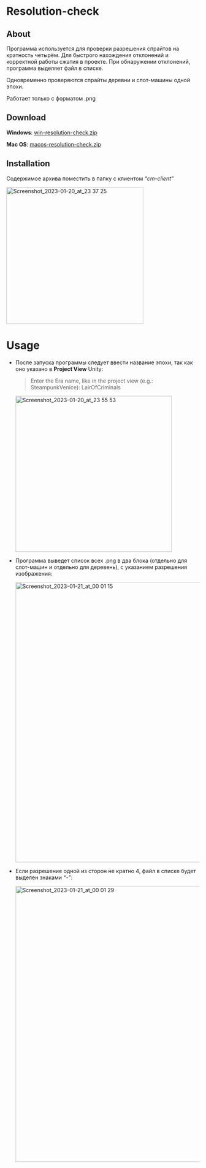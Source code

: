 # Resolution-check

## About

Программа используется для проверки разрешения спрайтов на кратность четырём. Для быстрого нахождения отклонений и корректной работы сжатия в проекте. При обнаружении отклонений, программа выделяет файл в списке.

Одновременно проверяются спрайты деревни и слот-машины одной эпохи.

Работает только с форматом .png

## Download

**Windows**: [win-resolution-check.zip](https://github.com/AlexeyMischuk/resolution-check/releases/download/0.1/win-resolution-check.zip)

**Mac OS**: [macos-resolution-check.zip](https://github.com/AlexeyMischuk/resolution-check/releases/download/0.1/macos-resolution-check.zip)

## Installation

Содержимое архива поместить в папку с клиентом *“cm-client”*

  <img width="357" alt="Screenshot_2023-01-20_at_23 37 25" src="https://user-images.githubusercontent.com/93237623/213808145-00817441-eeff-49d1-9746-37a51b51bb16.png">



# Usage

- После запуска программы следует ввести название эпохи, так как оно указано в **Project View** Unity:

  > Enter the Era name, like in the project view (e.g.: SteampunkVenice): LairOfCriminals


  <img width="407" alt="Screenshot_2023-01-20_at_23 55 53" src="https://user-images.githubusercontent.com/93237623/213808153-6b744707-9ac1-49f8-a7ea-6ac600c78825.png">

- Программа выведет список всех .png в два блока (отдельно для слот-машин и отдельно для деревень), с указанием разрешения изображения:

  <img width="731" alt="Screenshot_2023-01-21_at_00 01 15" src="https://user-images.githubusercontent.com/93237623/213808155-1d804f60-7433-48c5-9240-819d719f8caf.png">

- Если разрешение одной из сторон не кратно 4, файл в списке будет выделен знаками *“-”*:

  <img width="720" alt="Screenshot_2023-01-21_at_00 01 29" src="https://user-images.githubusercontent.com/93237623/213808159-8feeead0-a694-4d4e-856f-15b8ba6b294b.png">


